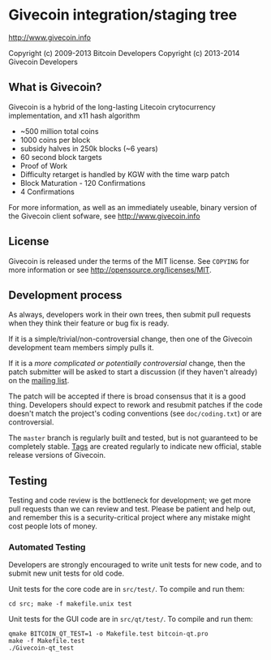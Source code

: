 Givecoin integration/staging tree
================================

http://www.givecoin.info

Copyright (c) 2009-2013 Bitcoin Developers
Copyright (c) 2013-2014 Givecoin Developers

What is Givecoin?
----------------

Givecoin is a hybrid of the long-lasting Litecoin crytocurrency implementation, and x11 hash algorithm
 - ~500 million total coins
 - 1000 coins per block
 - subsidy halves in 250k blocks (~6 years)
 - 60 second block targets
 - Proof of Work
 - Difficulty retarget is handled by KGW with the time warp patch
 - Block Maturation - 120 Confirmations
 - 4 Confirmations

For more information, as well as an immediately useable, binary version of
the Givecoin client sofware, see http://www.givecoin.info

License
-------

Givecoin is released under the terms of the MIT license. See `COPYING` for more
information or see http://opensource.org/licenses/MIT.

Development process
-------------------

As always, developers work in their own trees, then submit pull requests when they think
their feature or bug fix is ready.

If it is a simple/trivial/non-controversial change, then one of the Givecoin
development team members simply pulls it.

If it is a *more complicated or potentially controversial* change, then the patch
submitter will be asked to start a discussion (if they haven't already) on the
[mailing list](http://sourceforge.net/mailarchive/forum.php?forum_name=bitcoin-development).

The patch will be accepted if there is broad consensus that it is a good thing.
Developers should expect to rework and resubmit patches if the code doesn't
match the project's coding conventions (see `doc/coding.txt`) or are
controversial.

The `master` branch is regularly built and tested, but is not guaranteed to be
completely stable. [Tags](https://github.com/Givecoin/givecoin) are created
regularly to indicate new official, stable release versions of Givecoin.

Testing
-------

Testing and code review is the bottleneck for development; we get more pull
requests than we can review and test. Please be patient and help out, and
remember this is a security-critical project where any mistake might cost people
lots of money.

### Automated Testing

Developers are strongly encouraged to write unit tests for new code, and to
submit new unit tests for old code.

Unit tests for the core code are in `src/test/`. To compile and run them:

    cd src; make -f makefile.unix test

Unit tests for the GUI code are in `src/qt/test/`. To compile and run them:

    qmake BITCOIN_QT_TEST=1 -o Makefile.test bitcoin-qt.pro
    make -f Makefile.test
    ./Givecoin-qt_test

